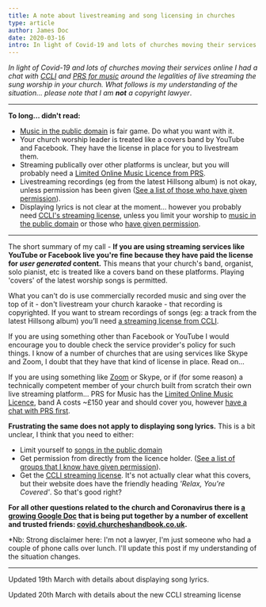 ```yaml
---
title: A note about livestreaming and song licensing in churches
type: article
author: James Doc
date: 2020-03-16
intro: In light of Covid-19 and lots of churches moving their services online I had a chat with CCLI and PRS around the legalities of live streaming the sung worship in your church…
---
```


_In light of Covid-19 and lots of churches moving their services online I had a chat with [CCLI](https://uk.ccli.com/) and [PRS for music](https://www.prsformusic.com/) around the legalities of live streaming the sung worship in your church. What follows is my understanding of the situation… please note that I am **not** a copyright lawyer_.

---

**To long… didn't read:**

- [Music in the public domain](https://songselect.ccli.com/search/results?List=publicdomain) is fair game. Do what you want with it.
- Your church worship leader is treated like a covers band by YouTube and Facebook. They have the license in place for you to livestream them.
- Streaming publically over other platforms is unclear, but you will probably need a [Limited Online Music Licence from PRS](https://www.prsformusic.com/licences/using-music-online/limited-online-music-licence).
- Livestreaming recordings (eg from the latest Hillsong album) is not okay, unless permission has been given ([See a list of those who have given permission](https://covid.churcheshandbook.co.uk/livestreaming)).
- Displaying lyrics is not clear at the moment… however you probably need [CCLI's streaming license](https://uk.ccli.com/streaming/#need-to-know), unless you limit your worship to [music in the public domain](https://songselect.ccli.com/search/results?List=publicdomain) or those who [have given permission](https://covid.churcheshandbook.co.uk/livestreaming).

---

The short summary of my call - **If you are using streaming services like YouTube or Facebook live you're fine because they have paid the license for _user generated_ content.** This means that your church's band, organist, solo pianist, etc is treated like a covers band on these platforms. Playing 'covers' of the latest worship songs is permitted.

What you can't do is use commercially recorded music and sing over the top of it - don't livestream your church karaoke - that recording is copyrighted. If you want to stream recordings of songs (eg: a track from the latest Hillsong album) you’ll need [a streaming license from CCLI](https://uk.ccli.com/streaming/#need-to-know).

If you are using something other than Facebook or YouTube I would encourage you to double check the service provider's policy for such things. I know of a number of churches that are using services like Skype and Zoom, I doubt that they have that kind of license in place. Read on…

If you are using something like [Zoom](https://zoom.us/) or Skype, or if (for some reason) a technically competent member of your church built from scratch their own live streaming platform… PRS for Music has the [Limited Online Music Licence](https://www.prsformusic.com/licences/using-music-online/limited-online-music-licence), band A costs ~£150 year and should cover you, however [have a chat with PRS first](https://www.prsformusic.com/help/contact-us).

**Frustrating the same does not apply to displaying song lyrics.** This is a bit unclear, I think that you need to either:

- Limit yourself to [songs in the public domain](https://songselect.ccli.com/search/results?List=publicdomain)
- Get permission from directly from the licence holder. ([See a list of groups that I know have given permission](https://covid.churcheshandbook.co.uk/livestreaming)).
- Get the [CCLI streaming license](https://uk.ccli.com/streaming/#need-to-know). It's not actually clear what this covers, but their website does have the friendly heading _'Relax, You're Covered'_. So that's good right?

**For all other questions related to the church and Coronavirus there is [a growing Google Doc](http://covid.churcheshandbook.co.uk/) that is being put together by a number of excellent and trusted friends: [covid.churcheshandbook.co.uk](http://covid.churcheshandbook.co.uk/).**

\*Nb: Strong disclaimer here: I'm not a lawyer, I'm just someone who had a couple of phone calls over lunch. I'll update this post if my understanding of the situation changes.

---

Updated 19th March with details about displaying song lyrics.

Updated 20th March with details about the new CCLI streaming license

